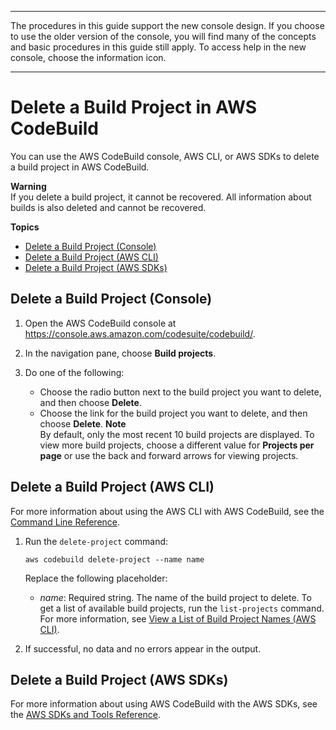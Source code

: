 --------

 The procedures in this guide support the new console design\. If you choose to use the older version of the console, you will find many of the concepts and basic procedures in this guide still apply\. To access help in the new console, choose the information icon\.

--------

# Delete a Build Project in AWS CodeBuild<a name="delete-project"></a>

You can use the AWS CodeBuild console, AWS CLI, or AWS SDKs to delete a build project in AWS CodeBuild\.

**Warning**  
If you delete a build project, it cannot be recovered\. All information about builds is also deleted and cannot be recovered\.

**Topics**
+ [Delete a Build Project \(Console\)](#delete-project-console)
+ [Delete a Build Project \(AWS CLI\)](#delete-project-cli)
+ [Delete a Build Project \(AWS SDKs\)](#delete-project-sdks)

## Delete a Build Project \(Console\)<a name="delete-project-console"></a>

1. Open the AWS CodeBuild console at [https://console\.aws\.amazon\.com/codesuite/codebuild/](https://console.aws.amazon.com/codesuite/codebuild/)\.

1. In the navigation pane, choose **Build projects**\.

1. Do one of the following:
   + Choose the radio button next to the build project you want to delete, and then choose **Delete**\.
   + Choose the link for the build project you want to delete, and then choose **Delete**\.
**Note**  
By default, only the most recent 10 build projects are displayed\. To view more build projects, choose a different value for **Projects per page** or use the back and forward arrows for viewing projects\.

## Delete a Build Project \(AWS CLI\)<a name="delete-project-cli"></a>

For more information about using the AWS CLI with AWS CodeBuild, see the [Command Line Reference](cmd-ref.md)\.

1. Run the `delete-project` command:

   ```
   aws codebuild delete-project --name name
   ```

   Replace the following placeholder:
   + *name*: Required string\. The name of the build project to delete\. To get a list of available build projects, run the `list-projects` command\. For more information, see [View a List of Build Project Names \(AWS CLI\)](view-project-list.md#view-project-list-cli)\.

1. If successful, no data and no errors appear in the output\.

## Delete a Build Project \(AWS SDKs\)<a name="delete-project-sdks"></a>

For more information about using AWS CodeBuild with the AWS SDKs, see the [AWS SDKs and Tools Reference](sdk-ref.md)\.
